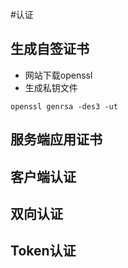 #认证
## 生成自签证书
+ 网站下载openssl
+ 生成私钥文件
```shell
openssl genrsa -des3 -ut 
```
## 服务端应用证书
## 客户端认证
## 双向认证
## Token认证